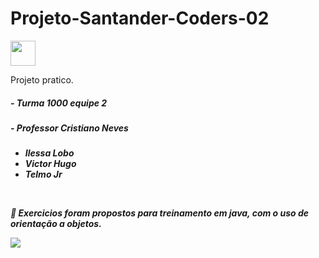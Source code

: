 # Projeto-Santander-Coders-02
<img src="https://cdn.jsdelivr.net/gh/devicons/devicon/icons/java/java-original.svg" width="40" height="40"/>

Projeto pratico. <h5>- Turma 1000 equipe 2<h5>

<h5>- Professor Cristiano Neves<h5>

  <div>
<ul>
<li>Ilessa Lobo</li>
<li>Victor Hugo</li>
<li>Telmo Jr</li>
</ul>
</div>
<br>

💬 Exercicios foram propostos para treinamento em java, com o uso de orientação a objetos. 

<img src="https://media.discordapp.net/attachments/1137145272816902189/1139350129380442174/f3c55108-d4f9-4b87-850d-9425d3ac2e7c.png?width=1221&height=675"/>

